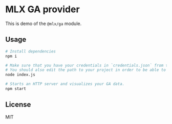 # MLX GA provider

This is demo of the `@mlx/ga` module.

## Usage

```bash
# Install dependencies
npm i

# Make sure that you have your credentials in `credentials.json` from the Google Console.
# You should also edit the path to your project in order to be able to aggregate the GA data.
node index.js

# Starts an HTTP server and visualizes your GA data.
npm start
```

## License

MIT
